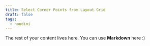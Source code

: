 ```yaml
---
title: Select Corner Points from Layout Grid
draft: false
tags:
  - houdini
---
```

 
The rest of your content lives here. You can use **Markdown** here :)